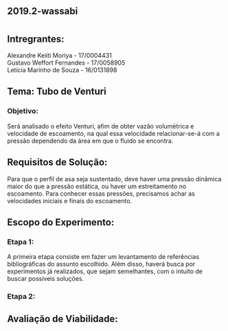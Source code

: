 ## 2019.2-wassabi
#
## Intregrantes:
Alexandre Keiiti Moriya - 17/0004431 <br />
Gustavo Weffort Fernandes - 17/0058905 <br />
Letícia Marinho de Souza - 16/0131898

## Tema: Tubo de Venturi
### Objetivo: 
Será analisado o efeito Venturi, afim de obter vazão volumétrica e velocidade de escoamento, na qual essa velocidade relacionar-se-á com a pressão dependendo da área em que o fluido se encontra.

## Requisitos de Solução: 
Para que o perfil de asa seja sustentado, deve haver uma pressão dinâmica maior do que a pressão estática, ou haver um estreitamento no escoamento. Para conhecer essas pressões, precisamos achar as velocidades iniciais e finais do escoamento.

## Escopo do Experimento: 
### Etapa 1:
A primeira etapa consiste em fazer um levantamento de referências bibliográficas do assunto escolhido. Além disso, haverá busca por experimentos já realizados, que sejam semelhantes, com o intuito de buscar possíveis soluções. 

### Etapa 2:


## Avaliação de Viabilidade: 
